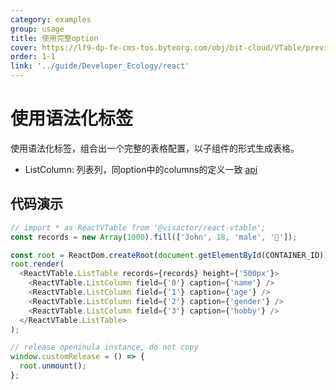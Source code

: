 ```yaml
---
category: examples
group: usage
title: 使用完整option
cover: https://lf9-dp-fe-cms-tos.byteorg.com/obj/bit-cloud/VTable/preview/react-default.png
order: 1-1
link: '../guide/Developer_Ecology/react'
---
```


# 使用语法化标签

使用语法化标签，组合出一个完整的表格配置，以子组件的形式生成表格。

- ListColumn: 列表列，同option中的columns的定义一致 [api](../../option/ListTable-columns-text#cellType)

## 代码演示
```javascript livedemo template=vtable-react
// import * as ReactVTable from '@visactor/react-vtable';
const records = new Array(1000).fill(['John', 18, 'male', '🏀']);

const root = ReactDom.createRoot(document.getElementById(CONTAINER_ID));
root.render(
  <ReactVTable.ListTable records={records} height={'500px'}>
    <ReactVTable.ListColumn field={'0'} caption={'name'} />
    <ReactVTable.ListColumn field={'1'} caption={'age'} />
    <ReactVTable.ListColumn field={'2'} caption={'gender'} />
    <ReactVTable.ListColumn field={'3'} caption={'hobby'} />
  </ReactVTable.ListTable>
);

// release openinula instance, do not copy
window.customRelease = () => {
  root.unmount();
};
```
